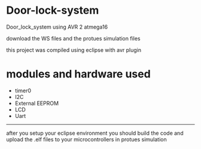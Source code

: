 # Door-lock-system
 Door_lock_system using AVR  2 atmega16

download the WS files and the protues simulation files

this project was compiled using eclipse with avr plugin

# modules and hardware used
- timer0 
- I2C
- External EEPROM
- LCD
- Uart
****************************************
after you setup your eclipse environment you should build
the code and upload the .elf files to your microcontrollers in protues simulation
